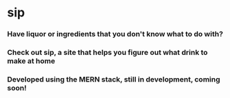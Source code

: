 # sip

### Have liquor or ingredients that you don't know what to do with?
### Check out sip, a site that helps you figure out what drink to make at home
### Developed using the MERN stack, still in development, coming soon!
